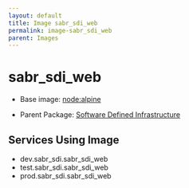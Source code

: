 ```yaml
---
layout: default
title: Image sabr_sdi_web
permalink: image-sabr_sdi_web
parent: Images
---
```

# sabr_sdi_web

* Base image:  [node:alpine](image-node:alpine)

* Parent Package: [Software Defined Infrastructure](package--sabr-sdi)


## Services Using Image
* dev.sabr_sdi.sabr_sdi_web
* test.sabr_sdi.sabr_sdi_web
* prod.sabr_sdi.sabr_sdi_web

